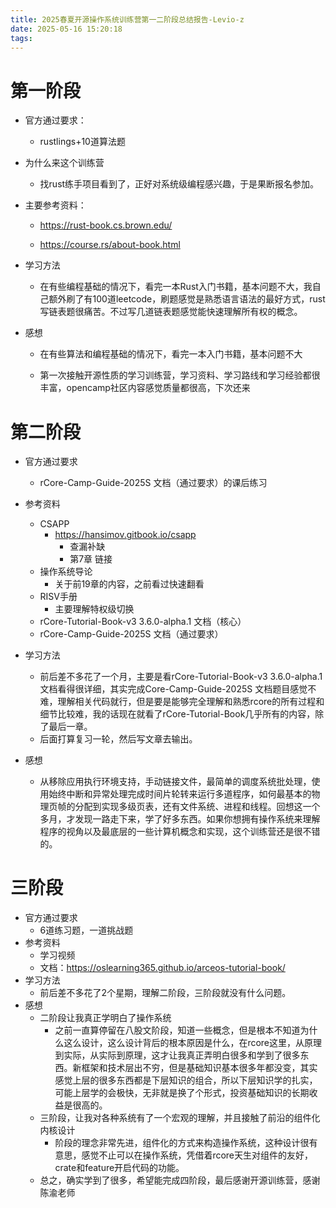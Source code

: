 ```yaml
---
title: 2025春夏开源操作系统训练营第一二阶段总结报告-Levio-z
date: 2025-05-16 15:20:18
tags:
---
```

# 第一阶段

- 官方通过要求：
  - rustlings+10道算法题

- 为什么来这个训练营

  - 找rust练手项目看到了，正好对系统级编程感兴趣，于是果断报名参加。

- 主要参考资料：

  - https://rust-book.cs.brown.edu/

  - https://course.rs/about-book.html

- 学习方法

  - 在有些编程基础的情况下，看完一本Rust入门书籍，基本问题不大，我自己额外刷了有100道leetcode，刷题感觉是熟悉语言语法的最好方式，rust写链表题很痛苦。不过写几道链表题感觉能快速理解所有权的概念。

- 感想

  - 在有些算法和编程基础的情况下，看完一本入门书籍，基本问题不大

  - 第一次接触开源性质的学习训练营，学习资料、学习路线和学习经验都很丰富，opencamp社区内容感觉质量都很高，下次还来

# 第二阶段

- 官方通过要求
  - rCore-Camp-Guide-2025S 文档（通过要求）的课后练习

- 参考资料
  - CSAPP
    - https://hansimov.gitbook.io/csapp
      - 查漏补缺
      - 第7章 链接
  - 操作系统导论
    - 关于前19章的内容，之前看过快速翻看
  - RISV手册
    - 主要理解特权级切换
  - rCore-Tutorial-Book-v3 3.6.0-alpha.1 文档（核心）
  - rCore-Camp-Guide-2025S 文档（通过要求）
- 学习方法
  - 前后差不多花了一个月，主要是看rCore-Tutorial-Book-v3 3.6.0-alpha.1 文档看得很详细，其实完成Core-Camp-Guide-2025S 文档题目感觉不难，理解相关代码就行，但是要是能够完全理解和熟悉rcore的所有过程和细节比较难，我的话现在就看了rCore-Tutorial-Book几乎所有的内容，除了最后一章。
  - 后面打算复习一轮，然后写文章去输出。
- 感想
  - 从移除应用执行环境支持，手动链接文件，最简单的调度系统批处理，使用始终中断和异常处理完成时间片轮转来运行多道程序，如何最基本的物理页帧的分配到实现多级页表，还有文件系统、进程和线程。回想这一个多月，才发现一路走下来，学了好多东西。如果你想拥有操作系统来理解程序的视角以及最底层的一些计算机概念和实现，这个训练营还是很不错的。

# 三阶段
- 官方通过要求
  - 6道练习题，一道挑战题
- 参考资料
  - 学习视频
  - 文档：https://oslearning365.github.io/arceos-tutorial-book/
- 学习方法
  - 前后差不多花了2个星期，理解二阶段，三阶段就没有什么问题。
- 感想
  - 二阶段让我真正学明白了操作系统
    - 之前一直算停留在八股文阶段，知道一些概念，但是根本不知道为什么这么设计，这么设计背后的根本原因是什么，在rcore这里，从原理到实际，从实际到原理，这才让我真正弄明白很多和学到了很多东西。新框架和技术层出不穷，但是基础知识基本很多年都没变，其实感觉上层的很多东西都是下层知识的组合，所以下层知识学的扎实，可能上层学的会极快，无非就是换了个形式，投资基础知识的长期收益是很高的。
  - 三阶段，让我对各种系统有了一个宏观的理解，并且接触了前沿的组件化内核设计
    - 阶段的理念非常先进，组件化的方式来构造操作系统，这种设计很有意思，感觉不止可以在操作系统，凭借着rcore天生对组件的友好，crate和feature开启代码的功能。
  - 总之，确实学到了很多，希望能完成四阶段，最后感谢开源训练营，感谢陈渝老师
